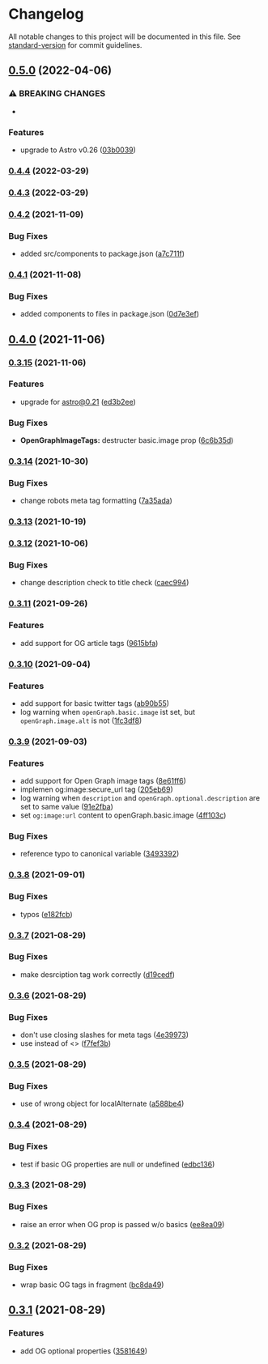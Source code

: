 # Changelog

All notable changes to this project will be documented in this file. See [standard-version](https://github.com/conventional-changelog/standard-version) for commit guidelines.

## [0.5.0](https://github.com/jonasmerlin/astro-seo/compare/v0.4.4...v0.5.0) (2022-04-06)


### ⚠ BREAKING CHANGES

* 

### Features

* upgrade to Astro v0.26 ([03b0039](https://github.com/jonasmerlin/astro-seo/commit/03b00398d4acae206ad3363e35cb1169be033f94))

### [0.4.4](https://github.com/jonasmerlin/astro-seo/compare/v0.4.3...v0.4.4) (2022-03-29)

### [0.4.3](https://github.com/jonasmerlin/astro-seo/compare/v0.4.2...v0.4.3) (2022-03-29)

### [0.4.2](https://github.com/jonasmerlin/astro-seo/compare/v0.4.1...v0.4.2) (2021-11-09)


### Bug Fixes

* added src/components to package.json ([a7c711f](https://github.com/jonasmerlin/astro-seo/commit/a7c711f5dab9594a1256a0475ab8715b93560168))

### [0.4.1](https://github.com/jonasmerlin/astro-seo/compare/v0.4.0...v0.4.1) (2021-11-08)


### Bug Fixes

* added components to files in package.json ([0d7e3ef](https://github.com/jonasmerlin/astro-seo/commit/0d7e3ef26262e2578c41b40ee054b9517dc4ac6c))

## [0.4.0](https://github.com/jonasmerlin/astro-seo/compare/v0.3.15...v0.4.0) (2021-11-06)

### [0.3.15](https://github.com/jonasmerlin/astro-seo/compare/v0.3.14...v0.3.15) (2021-11-06)


### Features

* upgrade for astro@0.21 ([ed3b2ee](https://github.com/jonasmerlin/astro-seo/commit/ed3b2ee4b8a1aadf4459f8c9ab7c2062eaf7e93d))


### Bug Fixes

* **OpenGraphImageTags:** destructer basic.image prop ([6c6b35d](https://github.com/jonasmerlin/astro-seo/commit/6c6b35d72d91964583db1caf7238394daa7c1046))

### [0.3.14](https://github.com/jonasmerlin/astro-seo/compare/v0.3.13...v0.3.14) (2021-10-30)


### Bug Fixes

* change robots meta tag formatting ([7a35ada](https://github.com/jonasmerlin/astro-seo/commit/7a35adad413a2d5a2cffebb3993d1297b5564af2))

### [0.3.13](https://github.com/jonasmerlin/astro-seo/compare/v0.3.12...v0.3.13) (2021-10-19)

### [0.3.12](https://github.com/jonasmerlin/astro-seo/compare/v0.3.11...v0.3.12) (2021-10-06)


### Bug Fixes

* change description check to title check ([caec994](https://github.com/jonasmerlin/astro-seo/commit/caec9947982f1f0078d1d4e6faac3ff35ce27d2a))

### [0.3.11](https://github.com/jonasmerlin/astro-seo/compare/v0.3.10...v0.3.11) (2021-09-26)


### Features

* add support for OG article tags ([9615bfa](https://github.com/jonasmerlin/astro-seo/commit/9615bfab6402212248260153fbbadfd551b3d756))

### [0.3.10](https://github.com/jonasmerlin/astro-seo/compare/v0.3.9...v0.3.10) (2021-09-04)


### Features

* add support for basic twitter tags ([ab90b55](https://github.com/jonasmerlin/astro-seo/commit/ab90b5593757ea1694e20f2bdf60eff0621b2024))
* log warning when `openGraph.basic.image` ist set, but `openGraph.image.alt` is not ([1fc3df8](https://github.com/jonasmerlin/astro-seo/commit/1fc3df8f885259a5e4f3a266a13c61bdd0803957))

### [0.3.9](https://github.com/jonasmerlin/astro-seo/compare/v0.3.8...v0.3.9) (2021-09-03)


### Features

* add support for Open Graph image tags ([8e61ff6](https://github.com/jonasmerlin/astro-seo/commit/8e61ff67713366951eb1cabf7908a837d7f83278))
* implemen og:image:secure_url tag ([205eb69](https://github.com/jonasmerlin/astro-seo/commit/205eb6971cc23784c84f5571a2f7bc4dd90f82a9))
* log warning when `description` and `openGraph.optional.description` are set to same value ([91e2fba](https://github.com/jonasmerlin/astro-seo/commit/91e2fba66ec9b8c27bc303b123780358c1c3ff58))
* set `og:image:url` content to openGraph.basic.image ([4ff103c](https://github.com/jonasmerlin/astro-seo/commit/4ff103c86ea41f4a993cececd596048e96530f89))


### Bug Fixes

* reference typo to canonical variable ([3493392](https://github.com/jonasmerlin/astro-seo/commit/349339267120600372c80381463707516212726b))

### [0.3.8](https://github.com/jonasmerlin/astro-seo/compare/v0.3.7...v0.3.8) (2021-09-01)


### Bug Fixes

* typos ([e182fcb](https://github.com/jonasmerlin/astro-seo/commit/e182fcb8b7b5f15bb2c5a839d95b8d0d57db444c))

### [0.3.7](https://github.com/jonasmerlin/astro-seo/compare/v0.3.6...v0.3.7) (2021-08-29)


### Bug Fixes

* make desrciption tag work correctly ([d19cedf](https://github.com/jonasmerlin/astro-seo/commit/d19cedf106f931b27756a2bd0f8f85f0e8450cd8))

### [0.3.6](https://github.com/jonasmerlin/astro-seo/compare/v0.3.5...v0.3.6) (2021-08-29)


### Bug Fixes

* don't use closing slashes for meta tags ([4e39973](https://github.com/jonasmerlin/astro-seo/commit/4e39973639a735dbc48345d4e9de22130c3d1f49))
* use <Fragment> instead of <> ([f7fef3b](https://github.com/jonasmerlin/astro-seo/commit/f7fef3b57a86874dc97d20cb69a568bad2a7b4dd))

### [0.3.5](https://github.com/jonasmerlin/astro-seo/compare/v0.3.4...v0.3.5) (2021-08-29)


### Bug Fixes

* use of wrong object for localAlternate ([a588be4](https://github.com/jonasmerlin/astro-seo/commit/a588be4abf9cb5b6a0490be570ca63c82353a1cd))

### [0.3.4](https://github.com/jonasmerlin/astro-seo/compare/v0.3.3...v0.3.4) (2021-08-29)


### Bug Fixes

* test if basic OG properties are null or undefined ([edbc136](https://github.com/jonasmerlin/astro-seo/commit/edbc1366883f2dac0b88355db27b730b7caef626))

### [0.3.3](https://github.com/jonasmerlin/astro-seo/compare/v0.3.2...v0.3.3) (2021-08-29)


### Bug Fixes

* raise an error when OG prop is passed w/o basics ([ee8ea09](https://github.com/jonasmerlin/astro-seo/commit/ee8ea098dac0a45cacc048f5714b83c589b89342))

### [0.3.2](https://github.com/jonasmerlin/astro-seo/compare/v0.3.1...v0.3.2) (2021-08-29)


### Bug Fixes

* wrap basic OG tags in fragment ([bc8da49](https://github.com/jonasmerlin/astro-seo/commit/bc8da492cca7e768fedba6031c907f3d5b0ebbf4))

## [0.3.1](https://github.com/jonasmerlin/astro-seo/compare/v0.2.1...v0.3.1) (2021-08-29)


### Features

* add OG optional properties ([3581649](https://github.com/jonasmerlin/astro-seo/commit/3581649bdee26e61d8869223ba837f6845a28a1c))
